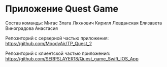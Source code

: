 # Приложение Quest Game

Состав команды:
Мигас Злата
Ляхнович Кирилл
Левданская Елизавета
Виноградова Анастасия

Репозиторий с серверной частью приложения:
https://github.com/MoodyAir/TP_Quest_2

Репозиторий с клиентской частью приложения:
https://github.com/SERPSLAYER18/Quest_game_Swift_IOS_App
